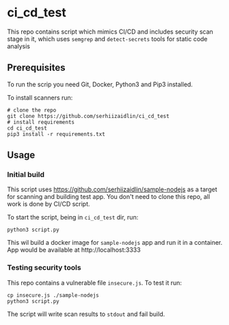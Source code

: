 # ci_cd_test
This repo contains script which mimics CI/CD and includes security scan stage in it, which uses `semgrep` and `detect-secrets` tools for static code analysis

## Prerequisites
To run the scrip you need Git, Docker, Python3 and Pip3 installed.


To install scanners run:
```
# clone the repo
git clone https://github.com/serhiizaidlin/ci_cd_test
# install requirements
cd ci_cd_test
pip3 install -r requirements.txt
```

## Usage
### Initial build
This script uses https://github.com/serhiizaidlin/sample-nodejs as a target for scanning and building test app. You don't need to clone this repo, all work is done by CI/CD script.

To start the script, being in `ci_cd_test` dir, run:
```
python3 script.py
```
This wil build a docker image for `sample-nodejs` app and run it in a container. App would be available at http://localhost:3333

### Testing security tools
This repo contains a vulnerable file `insecure.js`. To test it run:
```
cp insecure.js ./sample-nodejs
python3 script.py
```
The script will write scan results to `stdout` and fail build.
